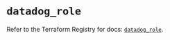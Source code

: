 # `datadog_role`

Refer to the Terraform Registry for docs: [`datadog_role`](https://registry.terraform.io/providers/datadog/datadog/3.68.0/docs/resources/role).
